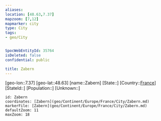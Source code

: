```yaml
---
aliases: 
location: [48.63,7.37]
mapzoom: [7,12] 
mapmarker: city 
type: City
tags:
- geo/City


SpocWebEntityId: 35764
isDeleted: false
confidential: public

title: Zabern
---
```

[geo-lon::7.37]
[geo-lat::48.63]
[name::Zabern]
[State::]
[Country::[France](geo/Continent/Europe/France.md)]
[StateId::]
[Population::]
[Unknown::]


```leaflet
id: Zabern
coordinates: [Zabern](geo/Continent/Europe/France/City/Zabern.md)
markerFile: [Zabern](geo/Continent/Europe/France/City/Zabern.md)
defaultZoom: 11 
maxZoom: 18
```


